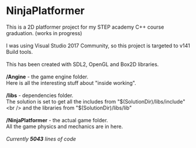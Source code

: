 # NinjaPlatformer
This is a 2D platformer  project for my STEP academy C++ course graduation. (works in progress)
<br /><br />
I was using Visual Studio 2017 Community, so this project is targeted to v141 Build tools.
<br /><br />
This has been created with SDL2, OpenGL and Box2D libraries.
<br /><br />
<b/>/Angine</b> - the game engine folder.<br />
Here is all the interesting stuff about "inside working".
<br /><br />
<b>/libs</b> - dependencies folder. <br />
The solution is set to get all the includes from "$(SolutionDir)/libs/include"<br /> and the libraries from "$(SolutionDir)/libs/lib"
<br /><br />
<b>/NinjaPlatformer</b> - the actual game folder. <br />
All the game physics and mechanics are in here.
<br /><br />
<i>Currently <b>5043</b> lines of code</i>
